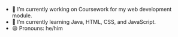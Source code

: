 
- 🔭 I’m currently working on Coursework for my web development module.
- 🌱 I’m currently learning Java, HTML, CSS, and JavaScript.
- 😄 Pronouns: he/him
